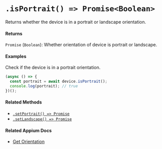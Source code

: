 # `.isPortrait() => Promise<Boolean>`

Returns whether the device is in a portrait or landscape orientation.

#### Returns

`Promise` (`Boolean`): Whether orientation of device is portrait or landscape.

#### Examples

Check if the device is in a portrait orientation.

```javascript
(async () => {
  const portrait = await device.isPortrait();
  console.log(portrait); // true
})();
```

#### Related Methods

- [`.setPortrait() => Promise`](./setPortrait.md)
- [`.setLandscape() => Promise`](./setLandscape.md)

#### Related Appium Docs

- [Get Orientation](http://appium.io/docs/en/commands/session/orientation/get-orientation/)